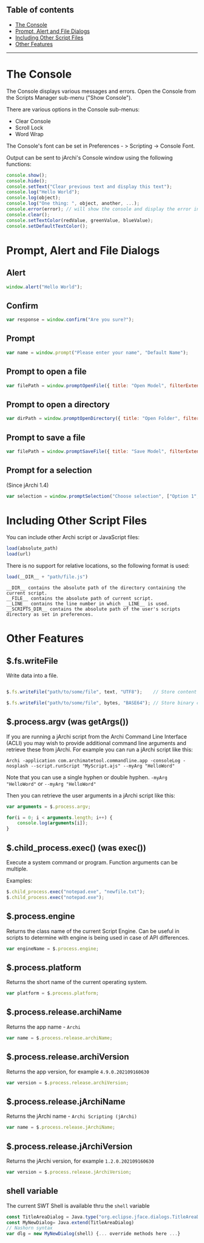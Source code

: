## Table of contents
* [The Console](#the-console)
* [Prompt, Alert and File Dialogs](#prompt-alert-and-file-dialogs)
* [Including Other Script Files](#including-other-script-files)
* [Other Features](#other-features)

---
# The Console
The Console displays various messages and errors. Open the Console from the Scripts Manager sub-menu ("Show Console").

There are various options in the Console sub-menus:

- Clear Console
- Scroll Lock
- Word Wrap

The Console's font can be set in Preferences - > Scripting -> Console Font.

Output can be sent to jArchi's Console window using the following functions:

```js
console.show();
console.hide();
console.setText("Clear previous text and display this text");
console.log("Hello World");
console.log(object);
console.log("One thing: ", object, another, ...);
console.error(error); // will show the console and display the error in red
console.clear();
console.setTextColor(redValue, greenValue, blueValue);
console.setDefaultTextColor();
```

# Prompt, Alert and File Dialogs

## Alert
```js
window.alert("Hello World");
```

## Confirm
```js
var response = window.confirm("Are you sure?");
```

## Prompt
```js
var name = window.prompt("Please enter your name", "Default Name");
```

## Prompt to open a file
```js
var filePath = window.promptOpenFile({ title: "Open Model", filterExtensions: ["*.archimate", "default.archimate"] });
```

## Prompt to open a directory
```js
var dirPath = window.promptOpenDirectory({ title: "Open Folder", filterPath: "/defaultPath" });
```

## Prompt to save a file
```js
var filePath = window.promptSaveFile({ title: "Save Model", filterExtensions: [ "*.archimate", "*.xml" ] });
```

## Prompt for a selection
(Since jArchi 1.4)
```js
var selection = window.promptSelection("Choose selection", ["Option 1", "Option 2"] );
```

# Including Other Script Files

You can include other Archi script or JavaScript files:

```js
load(absolute_path)
load(url)
```

There is no support for relative locations, so the following format is used:

```js
load(__DIR__ + "path/file.js")
```

```
__DIR__ contains the absolute path of the directory containing the current script.
__FILE__ contains the absolute path of current script.
__LINE__ contains the line number in which __LINE__ is used.
__SCRIPTS_DIR__ contains the absolute path of the user's scripts directory as set in preferences.
```


# Other Features

## $.fs.writeFile

 

Write data into a file.

 

```js

$.fs.writeFile("path/to/some/file", text, "UTF8");    // Store content of 'text' into 'file' using the character encoding specified ('UTF8' in this example)

$.fs.writeFile("path/to/some/file", bytes, "BASE64"); // Store binary content (must be first base64 encoded) into file

```

## $.process.argv (was getArgs())

If you are running a jArchi script from the Archi Command Line Interface (ACLI) you may wish to provide additional command line arguments and retrieve these from jArchi. For example you can run a jArchi script like this:

```
Archi -application com.archimatetool.commandline.app -consoleLog -nosplash --script.runScript "MyScript.ajs" --myArg "HelloWord"
```

Note that you can use a single hyphen or double hyphen. `-myArg "HelloWord"` or `--myArg "HelloWord"`

Then you can retrieve the user arguments in a jArchi script like this:

```js
var arguments = $.process.argv;

for(i = 0; i < arguments.length; i++) {
    console.log(arguments[i]);
}
```

## $.child_process.exec() (was exec())

Execute a system command or program. Function arguments can be multiple.

Examples:

```js
$.child_process.exec("notepad.exe", "newfile.txt");
$.child_process.exec("notepad.exe");
```

## $.process.engine

Returns the class name of the current Script Engine. Can be useful in scripts to determine with engine is being used in case of API differences.

```js
var engineName = $.process.engine;
```

## $.process.platform

Returns the short name  of the current operating system.

```js
var platform = $.process.platform;
```

## $.process.release.archiName

Returns the app name - `Archi`

```js
var name = $.process.release.archiName;
```

## $.process.release.archiVersion

Returns the app version, for example `4.9.0.202109160630`

```js
var version = $.process.release.archiVersion;
```

## $.process.release.jArchiName 

Returns the jArchi name - `Archi Scripting (jArchi)`

```js
var name = $.process.release.jArchiName;
```

## $.process.release.jArchiVersion

Returns the jArchi version, for example `1.2.0.202109160630`

```js
var version = $.process.release.jArchiVersion;
```


## shell variable

The current SWT Shell is available thru the `shell` variable

```js
const TitleAreaDialog = Java.type("org.eclipse.jface.dialogs.TitleAreaDialog")
const MyNewDialog= Java.extend(TitleAreaDialog)
// Nashorn syntax
var dlg = new MyNewDialog(shell) {... override methods here ...}
```